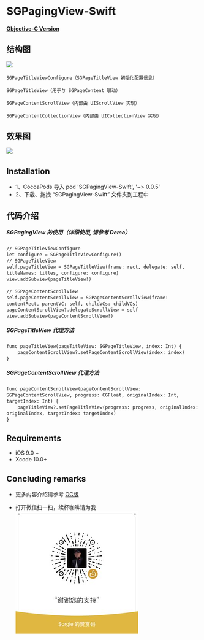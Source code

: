 # SGPagingView-Swift

#### [Objective-C Version](https://github.com/kingsic/SGPagingView)


## 结构图
![](https://github.com/kingsic/SGPagingView/raw/master/Picture/SGPagingView.png)
``` 
SGPageTitleViewConfigure（SGPageTitleView 初始化配置信息）

SGPageTitleView（用于与 SGPageContent 联动）

SGPageContentScrollView（内部由 UIScrollView 实现）

SGPageContentCollectionView（内部由 UICollectionView 实现）
``` 


## 效果图
![](https://github.com/kingsic/SGPagingView/raw/master/Picture/sorgle.gif)


##  Installation
* 1、CocoaPods 导入 pod 'SGPagingView-Swift', '~> 0.0.5'
* 2、下载、拖拽 “SGPagingView-Swift” 文件夹到工程中


## 代码介绍
##### SGPagingView 的使用（详细使用, 请参考 Demo）
```
// SGPageTitleViewConfigure
let configure = SGPageTitleViewConfigure()
// SGPageTitleView
self.pageTitleView = SGPageTitleView(frame: rect, delegate: self, titleNames: titles, configure: configure)
view.addSubview(pageTitleView!)

// SGPageContentScrollView
self.pageContentScrollView = SGPageContentScrollView(frame: contentRect, parentVC: self, childVCs: childVCs)
pageContentScrollView?.delegateScrollView = self
view.addSubview(pageContentScrollView!)
```

##### SGPageTitleView 代理方法
```
func pageTitleView(pageTitleView: SGPageTitleView, index: Int) {
    pageContentScrollView?.setPageContentScrollView(index: index)
}
```

##### SGPageContentScrollView 代理方法
```
func pageContentScrollView(pageContentScrollView: SGPageContentScrollView, progress: CGFloat, originalIndex: Int, targetIndex: Int) {
    pageTitleView?.setPageTitleView(progress: progress, originalIndex: originalIndex, targetIndex: targetIndex)
}
```


## Requirements
* iOS 9.0 +
* Xcode 10.0+


## Concluding remarks

* 更多内容介绍请参考 [OC版](https://github.com/kingsic/SGPagingView)

* 打开微信扫一扫，续杯咖啡请为我<br>
![](https://github.com/kingsic/Kar98k/blob/master/Source/wc_admiring_code.png)

